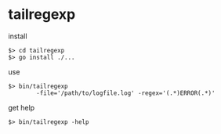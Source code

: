 tailregexp
==========

install
 
	$> cd tailregexp
	$> go install ./...
use

	$> bin/tailregexp 
			-file='/path/to/logfile.log' -regex='(.*)ERROR(.*)'
get help
 
	$> bin/tailregexp -help